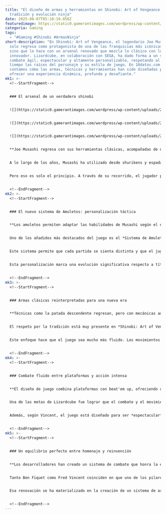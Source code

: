 ```yaml
---
title: "El diseño de armas y herramientas en Shinobi: Art of Vengeance: entre
  tradición y evolución ninja"
date: 2025-08-07T05:10:19.856Z
featuredimage: https://static0.gamerantimages.com/wordpress/wp-content/uploads/2025/08/shinobi-art-of-vengeance-game-rant-advance-weapons-tools-feature-1.jpg?q=49&fit=crop&w=1100&h=618&dpr=2
categoria: Gaming
tags:
  - "#Gaming #Shinobi #ArmasNinja"
short-description: "En Shinobi: Art of Vengeance, el legendario Joe Musashi no
  solo regresa como protagonista de una de las franquicias más icónicas de SEGA,
  sino que lo hace con un arsenal renovado que mezcla lo clásico con lo
  innovador. Lizardcube, en colaboración con SEGA, ha dado forma a un sistema de
  combate ágil, espectacular y altamente personalizable, respetando al mismo
  tiempo las raíces del personaje y su estilo de juego. En 10datos.com te
  contamos cómo las armas, técnicas y herramientas han sido diseñadas para
  ofrecer una experiencia dinámica, profunda y desafiante."
mk1: >-
  <!--StartFragment-->


  ### El arsenal de un verdadero shinobi


  ![](https://static0.gamerantimages.com/wordpress/wp-content/uploads/2025/07/shinobi-art-of-vengeance-game-rant-advance-gameplay-ninpo-great-serpent-sequence.jpg?q=49&fit=crop&w=750&h=422&dpr=2)


  ![](https://static0.gamerantimages.com/wordpress/wp-content/uploads/2025/07/shinobi-art-of-vengeance-game-rant-advance-gameplay-ninpo-great-serpent-sequence-1.jpg?q=49&fit=crop&w=750&h=422&dpr=2)


  ![](https://static0.gamerantimages.com/wordpress/wp-content/uploads/2025/07/shinobi-art-of-vengeance-game-rant-advance-gameplay-ninpo-great-serpent-sequence-2.jpg?q=49&fit=crop&w=750&h=422&dpr=2)


  **Joe Musashi regresa con sus herramientas clásicas, acompañadas de nuevas habilidades adaptadas al combate moderno**


  A lo largo de los años, Musashi ha utilizado desde shurikens y espadas hasta ninjutsu devastadores. En esta nueva entrega, *Art of Vengeance*, el ninja por excelencia incorpora una gama de armas y técnicas que lo preparan para enfrentar a enemigos de todo tipo. Su icónica katana se mantiene como el arma principal para el combate cuerpo a cuerpo, mientras que los kunai siguen siendo eficaces a distancia.


  Pero eso es solo el principio. A través de su recorrido, el jugador podrá desbloquear, comprar o encontrar nuevas técnicas como los *Ninpo* —ataques cargados con efectos especiales— y los *Ninjutsu*, habilidades más raras pero increíblemente poderosas. Según explicó Fred Vincent, diseñador principal del juego, estas técnicas tienen un uso estratégico: algunas rompen armaduras, otras aceleran ejecuciones, y todas pueden ser adaptadas al estilo de juego de cada jugador.


  <!--EndFragment-->
mk2: >-
  <!--StartFragment-->


  ### El nuevo sistema de Amuletos: personalización táctica


  **Los amuletos permiten adaptar las habilidades de Musashi según el enemigo o la situación de combate**


  Uno de los añadidos más destacados del juego es el *Sistema de Amuletos*, una mecánica nueva que otorga al jugador una capa de personalización sin precedentes dentro de la franquicia. Estos amuletos pueden modificar el comportamiento de ataques, mejorar estadísticas específicas o potenciar el efecto de las habilidades especiales.


  Este sistema permite que cada partida se sienta distinta y que el jugador experimente distintas combinaciones hasta encontrar la que mejor se adapta a su forma de jugar. Algunos amuletos, por ejemplo, aumentan el daño de un tipo específico de *Ninpo*, mientras que otros mejoran la resistencia o recortan el tiempo de recarga de habilidades.


  Esta personalización marca una evolución significativa respecto a títulos anteriores, manteniendo al mismo tiempo el desafío característico que ha hecho famosa a la saga.


  <!--EndFragment-->
mk3: >-
  <!--StartFragment-->


  ### Armas clásicas reinterpretadas para una nueva era


  **Técnicas como la patada descendente regresan, pero con mecánicas adaptadas al nuevo sistema de combate**


  El respeto por la tradición está muy presente en *Shinobi: Art of Vengeance*. Lizardcube ha recuperado movimientos icónicos como la “dive kick” (patada descendente), uno de los ataques más recordados por los fans de entregas anteriores. Sin embargo, no se trata de una simple réplica: cada técnica ha sido rediseñada para encajar en el sistema de combate más dinámico, inspirado en parte por *Streets of Rage 4*, otro éxito del estudio.


  Este enfoque hace que el juego sea mucho más fluido. Los movimientos están pensados para ejecutarse con precisión y rapidez, promoviendo el uso constante de la agilidad de Musashi. Ya no se trata solo de eliminar enemigos, sino de hacerlo con estilo, en un combate donde el ritmo rápido y la movilidad son esenciales para sobrevivir.


  <!--EndFragment-->
mk4: >-
  <!--StartFragment-->


  ### Combate fluido entre plataformas y acción intensa


  **El diseño de juego combina plataformas con beat'em up, ofreciendo una experiencia rica y variada**


  Una de las metas de Lizardcube fue lograr que el combate y el movimiento entre plataformas se sintieran parte de un mismo flujo de acción. No hay transiciones torpes ni interrupciones: el jugador pasa del sigilo a la ofensiva de forma natural. Esto resulta en un gameplay que mezcla lo mejor del hack and slash con la precisión de un juego de plataformas clásico.


  Además, según Vincent, el juego está diseñado para ser *espectacular*. Los combates masivos, los enfrentamientos contra jefes y los efectos visuales contribuyen a una experiencia inmersiva donde cada enfrentamiento se siente único. Y aunque el juego ofrece muchas herramientas, también demanda que el jugador observe con atención su entorno y elija bien sus objetivos, ya que rara vez se enfrenta a un solo enemigo a la vez.


  <!--EndFragment-->
mk5: >-
  <!--StartFragment-->


  ### Un equilibrio perfecto entre homenaje y reinvención


  **Los desarrolladores han creado un sistema de combate que honra la esencia de Shinobi, pero que también la moderniza con audacia**


  Tanto Ben Fiquet como Fred Vincent coinciden en que uno de los pilares de *Shinobi: Art of Vengeance* fue mantenerse fiel a lo que hizo grande a la serie: su atmósfera ninja, su dificultad exigente y su enfoque estratégico. Sin embargo, también reconocieron que la saga necesitaba renovarse para atraer a nuevas generaciones de jugadores.


  Esa renovación se ha materializado en la creación de un sistema de armas y herramientas versátil, táctico y visualmente impactante. Desde los *Ninpo* hasta los *Amuletos*, cada elemento ha sido pensado para ofrecer profundidad sin abrumar. El jugador puede ir adaptando sus recursos en función de los enemigos y las situaciones, algo que añade rejugabilidad y frescura a cada partida.


  <!--EndFragment-->
---
```

